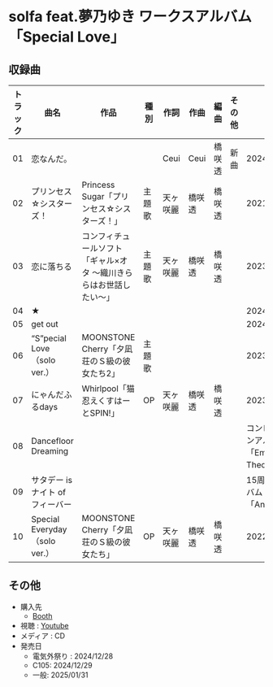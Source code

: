 # solfa feat.夢乃ゆき ワークスアルバム「Special Love」

## 収録曲

| トラック | 曲名 | 作品 | 種別 | 作詞 | 作曲 | 編曲 | その他 | 年 |
|---|---|---|---|---|---|---|---|---|
| 01 | 恋なんだ。 |  |  | Ceui | Ceui | 橋咲透 | 新曲 | 2024 |
| 02 | プリンセス☆シスターズ！ | Princess Sugar「プリンセス☆シスターズ！」 | 主題歌 | 天ヶ咲麗 | 橋咲透 | 橋咲透 |  | 2021 |
| 03 | 恋に落ちる | コンフィチュールソフト「ギャル×オタ ～織川きららはお世話したい～」 | 主題歌 | 天ヶ咲麗 | 橋咲透 | 橋咲透 |  | 2023 |
| 04 | ★ |  |  |  |  |  |  | 2024 |
| 05 | get out |  |  |  |  |  |  | 2024 |
| 06 | “S”pecial Love（solo ver.） | MOONSTONE Cherry「夕凪荘のＳ級の彼女たち2」 | 主題歌 |  |  |  |  | 2023 |
| 07 | にゃんだふるdays | Whirlpool「猫忍えくすはーとSPIN!」 | OP | 天ヶ咲麗 | 橋咲透 | 橋咲透 |  | 2023 |
| 08 | Dancefloor Dreaming |  |  |  |  |  |  | コンピレーションアルバム「Emotion Theory」 | 2023 |
| 09 | サタデー is ナイト of フィーバー |  |  |  |  |  |  | 15周年記念アルバム「Anniversary」 | 2021 |
| 10 | Special Everyday（solo ver.） | MOONSTONE Cherry「夕凪荘のＳ級の彼女たち」 | OP | 天ヶ咲麗 | 橋咲透 | 橋咲透 |  | 2022 |

## その他

- 購入先
     - [Booth](https://madaranosora.booth.pm/items/6392231)
- 視聴 : [Youtube](https://www.youtube.com/watch?v=OaK4fe6B2eA)
- メディア : CD
- 発売日
    - 電気外祭り : 2024/12/28 
    - C105: 2024/12/29
    - 一般: 2025/01/31
